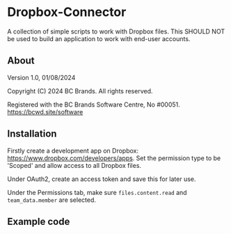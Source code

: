 # Dropbox-Connector
A collection of simple scripts to work with Dropbox files.
This SHOULD NOT be used to build an application to work with end-user accounts.

## About
Version 1.0, 01/08/2024

Copyright (C) 2024 BC Brands. All rights reserved.

Registered with the BC Brands Software Centre, No #00051.
https://bcwd.site/software

## Installation
Firstly create a development app on Dropbox: https://www.dropbox.com/developers/apps.
Set the permission type to be 'Scoped' and allow access to all Dropbox files.

Under OAuth2, create an access token and save this for later use.

Under the Permissions tab, make sure `files.content.read` and `team_data.member` are selected.

## Example code